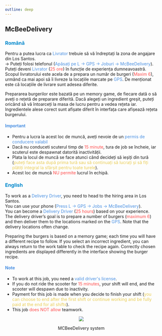```yaml
---
outline: deep
---
```


## McBeeDelivery

### <span style="color: #0088CC">Română</span>

Pentru a putea lucra ca <span style="color: #4A90E2">Livrator</span> trebuie să vă îndreptați la zona de angajare din Los Santos.
<br>-> Puteți folosi telefonul (<span style="color: #4A90E2">Apăsați pe L -> GPS -> Joburi -> McBeeDelivery</span>).
<br>Puteți deveni <span style="color: #4A90E2">Livrator</span> (<span style="color: #ff4c4c">25 ore</span>) în funcție de experiența dumneavoastră.
<br>Scopul livratorului este acela de a prepara un număr de burgeri (<span style="color: #ff4c4c">Maxim 6</span>), urmând ca mai apoi să îi livreze la locațiile marcate pe <span style="color: #4A90E2">GPS</span>. De menționat este că locațiile de livrare sunt adesea diferite.

Prepararea burgerilor este bazată pe un memory game, de fiecare dată o să aveți o rețetă de preparare diferită. Dacă alegeți un ingredient greșit, puteți oricând să vă întoarceți la masa de lucru pentru a vedea rețeta iar. Ingredientele alese corect sunt afișate diferit în interfața care afișează rețeta burgerului. 

#### <span style="color: #4A90E2"><b>Important</b></span>

- Pentru a lucra la acest loc de muncă, aveți nevoie de un <span style="color: #4A90E2">permis de conducere valabil</span> 
- Dacă nu conduceti scuterul timp de <span style="color: #ff4c4c">15 minute</span>, tura de job se încheie, iar scuterul este despawnat datorită inactivității. 
- Plata la locul de muncă se face atunci când decideți să ieșiți din tură (<span style="color: #e9cc54">puteți face asta după prima tură sau să continuați să lucrați și să fiți plătiți integral la sfârșit pentru toate turele</span>). 
- Acest loc de muncă <span style="color: #ff4c4c">NU permite</span> lucrul în echipă.

### <span style="color: #0088CC">English</span>

To work as a <span style="color: #4A90E2">Delivery Driver</span>, you need to head to the hiring area in Los Santos.
<br>You can use your phone (<span style="color: #4A90E2">Press L -> GPS -> Jobs -> McBeeDelivery</span>).
<br>You can become a <span style="color: #4A90E2">Delivery Driver</span> (<span style="color: #ff4c4c">25 hours</span>) based on your experience.
<br>The delivery driver’s goal is to prepare a number of burgers (<span style="color: #ff4c4c">maximum 6</span>) and then deliver them to the locations marked on the <span style="color: #4A90E2">GPS</span>. Note that the delivery locations often change.

Preparing the burgers is based on a memory game; each time you will have a different recipe to follow. If you select an incorrect ingredient, you can always return to the work table to check the recipe again. Correctly chosen ingredients are displayed differently in the interface showing the burger recipe.

#### <span style="color: #4A90E2"><b>Note</b></span>

- To work at this job, you need a <span style="color: #4A90E2">valid driver's license</span>.
- If you do not ride the scooter for <span style="color: #ff4c4c">15 minutes</span>, your shift will end, and the scooter will despawn due to inactivity.
- Payment for this job is made when you decide to finish your shift (<span style="color: #e9cc54">you can choose to end after the first shift or continue working and be fully paid at the end for all shifts</span>).
- This job <span style="color: #ff4c4c">does NOT allow</span> teamwork.

<p align="center"><img src="https://i.imgur.com/UDiJlxm.gif"/></p>
<p style="text-align: center">MCBeeDelivery system</p>